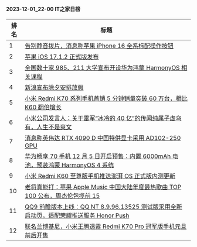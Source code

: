 #### 2023-12-01_22-00  IT之家日榜

| 排名 | 标题|
| --- | ---|
| 1 | [告别静音拨片，消息称苹果 iPhone 16 全系标配操作按钮](https://www.ithome.com/0/736/295.htm) |
| 2 | [苹果 iOS 17.1.2 正式版发布](https://www.ithome.com/0/736/257.htm) |
| 3 | [全国数十家 985、211 大学宣布开设华为鸿蒙 HarmonyOS 相关课程](https://www.ithome.com/0/736/349.htm) |
| 4 | [新浪宣布除夕安排放假](https://www.ithome.com/0/736/368.htm) |
| 5 | [小米 Redmi K70 系列手机首销 5 分钟销量突破 60 万台，相比 K60 翻倍增长](https://www.ithome.com/0/736/354.htm) |
| 6 | [小米公司发言人：关于雷军“冰冷的 40 亿”的传闻纯属子虚乌有，人生不是爽文](https://www.ithome.com/0/736/473.htm) |
| 7 | [消息称英伟达 RTX 4090 D 中国特供显卡采用 AD102-250 GPU](https://www.ithome.com/0/736/249.htm) |
| 8 | [华为畅享 70 手机 12 月 5 日开启预售：内置 6000mAh 电池，预装鸿蒙 HarmonyOS 4 系统](https://www.ithome.com/0/736/328.htm) |
| 9 | [小米 Redmi K60 至尊版手机推送澎湃 OS 正式版内测更新](https://www.ithome.com/0/736/342.htm) |
| 10 | [老将真能打：苹果 Apple Music 中国大陆年度最热歌曲 TOP 100 公布，周杰伦包揽前 15](https://www.ithome.com/0/736/239.htm) |
| 11 | [QQ9 前瞻版本上线：QQ NT 8.9.96.13525 测试版采用全新启动页，适配荣耀推送服务 Honor Push](https://www.ithome.com/0/736/271.htm) |
| 12 | [联名兰博基尼，小米王腾透露 Redmi K70 Pro 冠军版手机元旦前后开售](https://www.ithome.com/0/736/247.htm) |
